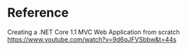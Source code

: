 # Reference 
Creating a .NET Core 1.1 MVC Web Application from scratch
https://www.youtube.com/watch?v=9d6qJFVSbbw&t=44s




